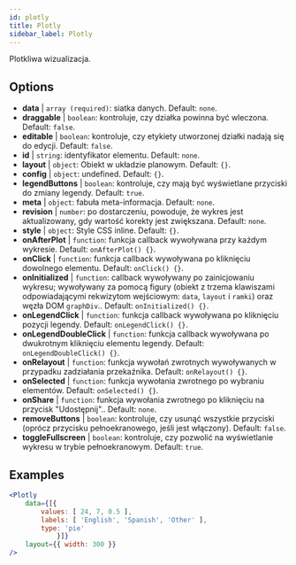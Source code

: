 ```yaml
---
id: plotly 
title: Plotly
sidebar_label: Plotly
---
```


Plotkliwa wizualizacja.

## Options

* __data__ | `array (required)`: siatka danych. Default: `none`.
* __draggable__ | `boolean`: kontroluje, czy działka powinna być wleczona. Default: `false`.
* __editable__ | `boolean`: kontroluje, czy etykiety utworzonej działki nadają się do edycji. Default: `false`.
* __id__ | `string`: identyfikator elementu. Default: `none`.
* __layout__ | `object`: Obiekt w układzie planowym. Default: `{}`.
* __config__ | `object`: undefined. Default: `{}`.
* __legendButtons__ | `boolean`: kontroluje, czy mają być wyświetlane przyciski do zmiany legendy. Default: `true`.
* __meta__ | `object`: fabuła meta-informacja. Default: `none`.
* __revision__ | `number`: po dostarczeniu, powoduje, że wykres jest aktualizowany, gdy wartość korekty jest zwiększana. Default: `none`.
* __style__ | `object`: Style CSS inline. Default: `{}`.
* __onAfterPlot__ | `function`: funkcja callback wywoływana przy każdym wykresie. Default: `onAfterPlot() {}`.
* __onClick__ | `function`: funkcja callback wywoływana po kliknięciu dowolnego elementu. Default: `onClick() {}`.
* __onInitialized__ | `function`: callback wywoływany po zainicjowaniu wykresu; wywoływany za pomocą figury (obiekt z trzema klawiszami odpowiadającymi rekwizytom wejściowym: `data`, `layout` i `ramki`) oraz węzła DOM `graphDiv`.. Default: `onInitialized() {}`.
* __onLegendClick__ | `function`: funkcja callback wywoływana po kliknięciu pozycji legendy. Default: `onLegendClick() {}`.
* __onLegendDoubleClick__ | `function`: funkcja callback wywoływana po dwukrotnym kliknięciu elementu legendy. Default: `onLegendDoubleClick() {}`.
* __onRelayout__ | `function`: funkcja wywołań zwrotnych wywoływanych w przypadku zadziałania przekaźnika. Default: `onRelayout() {}`.
* __onSelected__ | `function`: funkcja wywołania zwrotnego po wybraniu elementów. Default: `onSelected() {}`.
* __onShare__ | `function`: funkcja wywołania zwrotnego po kliknięciu na przycisk "Udostępnij".. Default: `none`.
* __removeButtons__ | `boolean`: kontroluje, czy usunąć wszystkie przyciski (oprócz przycisku pełnoekranowego, jeśli jest włączony). Default: `false`.
* __toggleFullscreen__ | `boolean`: kontroluje, czy pozwolić na wyświetlanie wykresu w trybie pełnoekranowym. Default: `true`.


## Examples

```jsx live
<Plotly
    data={[{
        values: [ 24, 7, 0.5 ],
        labels: [ 'English', 'Spanish', 'Other' ],
        type: 'pie'
            }]}
    layout={{ width: 300 }}
/>
```

